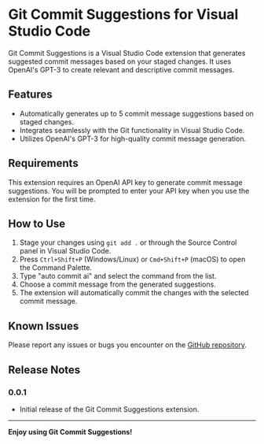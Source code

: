 # Git Commit Suggestions for Visual Studio Code

Git Commit Suggestions is a Visual Studio Code extension that generates suggested commit messages based on your staged changes. It uses OpenAI's GPT-3 to create relevant and descriptive commit messages.

## Features

- Automatically generates up to 5 commit message suggestions based on staged changes.
- Integrates seamlessly with the Git functionality in Visual Studio Code.
- Utilizes OpenAI's GPT-3 for high-quality commit message generation.

## Requirements

This extension requires an OpenAI API key to generate commit message suggestions. You will be prompted to enter your API key when you use the extension for the first time.

## How to Use

1. Stage your changes using `git add .` or through the Source Control panel in Visual Studio Code.
2. Press `Ctrl+Shift+P` (Windows/Linux) or `Cmd+Shift+P` (macOS) to open the Command Palette.
3. Type "auto commit ai" and select the command from the list.
4. Choose a commit message from the generated suggestions.
5. The extension will automatically commit the changes with the selected commit message.

## Known Issues

Please report any issues or bugs you encounter on the [GitHub repository](https://github.com/leonardogrig/auto-commit-ai).

## Release Notes

### 0.0.1

- Initial release of the Git Commit Suggestions extension.

---

**Enjoy using Git Commit Suggestions!**
